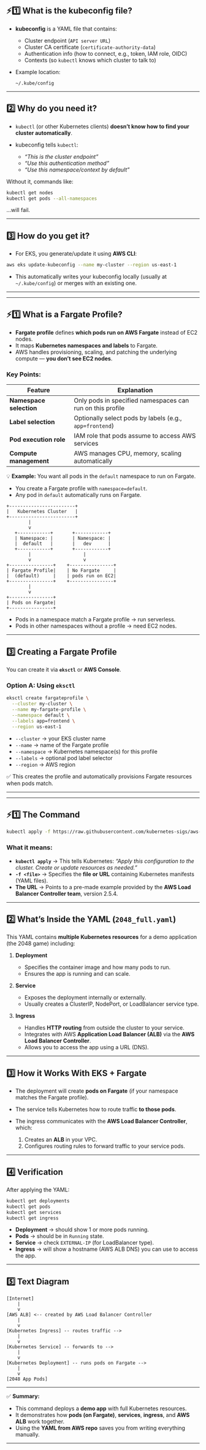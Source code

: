 
## ⚡1️⃣ What is the kubeconfig file?

* **kubeconfig** is a YAML file that contains:

  * Cluster endpoint (`API server URL`)
  * Cluster CA certificate (`certificate-authority-data`)
  * Authentication info (how to connect, e.g., token, IAM role, OIDC)
  * Contexts (so `kubectl` knows which cluster to talk to)

* Example location:

  ```
  ~/.kube/config
  ```

---

## 2️⃣ Why do you need it?

* `kubectl` (or other Kubernetes clients) **doesn’t know how to find your cluster automatically**.
* kubeconfig tells `kubectl`:

  * *“This is the cluster endpoint”*
  * *“Use this authentication method”*
  * *“Use this namespace/context by default”*

Without it, commands like:

```bash
kubectl get nodes
kubectl get pods --all-namespaces
```

…will fail.

---

## 3️⃣ How do you get it?

* For EKS, you generate/update it using **AWS CLI**:

```bash
aws eks update-kubeconfig --name my-cluster --region us-east-1
```

* This automatically writes your kubeconfig locally (usually at `~/.kube/config`) or merges with an existing one.

---
---


## ⚡1️⃣ What is a Fargate Profile?

* **Fargate profile** defines **which pods run on AWS Fargate** instead of EC2 nodes.
* It maps **Kubernetes namespaces and labels** to Fargate.
* AWS handles provisioning, scaling, and patching the underlying compute — **you don’t see EC2 nodes**.

### Key Points:

| Feature                 | Explanation                                               |
| ----------------------- | --------------------------------------------------------- |
| **Namespace selection** | Only pods in specified namespaces can run on this profile |
| **Label selection**     | Optionally select pods by labels (e.g., `app=frontend`)   |
| **Pod execution role**  | IAM role that pods assume to access AWS services          |
| **Compute management**  | AWS manages CPU, memory, scaling automatically            |

💡 **Example:** You want all pods in the `default` namespace to run on Fargate.

* You create a Fargate profile with `namespace=default`.
* Any pod in `default` automatically runs on Fargate.

```
+------------------------+
|   Kubernetes Cluster   |
+------------------------+
        |
        v
   +------------+       +------------+
   | Namespace: |       | Namespace: |
   |  default   |       |   dev      |
   +------------+       +------------+
        |                   |
        v                   v
+----------------+    +----------------+
| Fargate Profile|    | No Fargate     |
|  (default)     |    | pods run on EC2|
+----------------+    +----------------+
        |
        v
+----------------+
| Pods on Fargate|
+----------------+
```
* Pods in a namespace match a Fargate profile → run serverless.
* Pods in other namespaces without a profile → need EC2 nodes.

---

## 3️⃣ Creating a Fargate Profile

You can create it via **`eksctl`** or **AWS Console**.

### **Option A: Using `eksctl`**

```bash
eksctl create fargateprofile \
  --cluster my-cluster \
  --name my-fargate-profile \
  --namespace default \
  --labels app=frontend \
  --region us-east-1
```

* `--cluster` → your EKS cluster name
* `--name` → name of the Fargate profile
* `--namespace` → Kubernetes namespace(s) for this profile
* `--labels` → optional pod label selector
* `--region` → AWS region

✅ This creates the profile and automatically provisions Fargate resources when pods match.

---
---


## ⚡1️⃣ The Command

```bash
kubectl apply -f https://raw.githubusercontent.com/kubernetes-sigs/aws-load-balancer-controller/v2.5.4/docs/examples/2048/2048_full.yaml
```

### What it means:

* **`kubectl apply`** → This tells Kubernetes: *“Apply this configuration to the cluster. Create or update resources as needed.”*
* **`-f <file>`** → Specifies the **file or URL** containing Kubernetes manifests (YAML files).
* **The URL** → Points to a pre-made example provided by the **AWS Load Balancer Controller team**, version 2.5.4.

---

## 2️⃣ What’s Inside the YAML (`2048_full.yaml`)

This YAML contains **multiple Kubernetes resources** for a demo application (the 2048 game) including:

1. **Deployment**

   * Specifies the container image and how many pods to run.
   * Ensures the app is running and can scale.

2. **Service**

   * Exposes the deployment internally or externally.
   * Usually creates a ClusterIP, NodePort, or LoadBalancer service type.

3. **Ingress**

   * Handles **HTTP routing** from outside the cluster to your service.
   * Integrates with AWS **Application Load Balancer (ALB)** via the **AWS Load Balancer Controller**.
   * Allows you to access the app using a URL (DNS).

---

## 3️⃣ How it Works With EKS + Fargate

* The deployment will create **pods on Fargate** (if your namespace matches the Fargate profile).
* The service tells Kubernetes how to route traffic **to those pods**.
* The ingress communicates with the **AWS Load Balancer Controller**, which:

  1. Creates an **ALB** in your VPC.
  2. Configures routing rules to forward traffic to your service pods.

---

## 4️⃣ Verification

After applying the YAML:

```bash
kubectl get deployments
kubectl get pods
kubectl get services
kubectl get ingress
```

* **Deployment** → should show 1 or more pods running.
* **Pods** → should be in `Running` state.
* **Service** → check `EXTERNAL-IP` (for LoadBalancer type).
* **Ingress** → will show a hostname (AWS ALB DNS) you can use to access the app.

---

## 5️⃣ Text Diagram

```
[Internet]
    |
    v
[AWS ALB] <-- created by AWS Load Balancer Controller
    |
    v
[Kubernetes Ingress] -- routes traffic -->
    |
    v
[Kubernetes Service] -- forwards to -->
    |
    v
[Kubernetes Deployment] -- runs pods on Fargate -->
    |
    v
[2048 App Pods]
```

---

✅ **Summary:**

* This command deploys a **demo app** with full Kubernetes resources.
* It demonstrates how **pods (on Fargate)**, **services**, **ingress**, and **AWS ALB** work together.
* Using the **YAML from AWS repo** saves you from writing everything manually.

---
